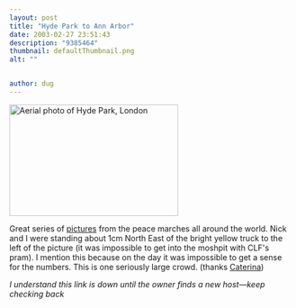 ```yaml
---
layout: post
title: "Hyde Park to Ann Arbor"
date: 2003-02-27 23:51:43
description: "9385464"
thumbnail: defaultThumbnail.png
alt: ""


author: dug
---
```


<p><img src="/assets/i/park.jpg" width="300" height="198" alt="Aerial photo of Hyde Park, London" /></p>

<p>Great series of <a href="http://www.hyperreal.org/~dana/">pictures</a> from the peace marches all around the world. Nick and I were standing about 1cm North East of the bright yellow truck to the left of the picture (it was impossible to get into the moshpit with <span class="caps">CLF'</span>s pram). I mention this because on the day it was impossible to get a sense for the numbers. This is one seriously large crowd. (thanks <a href="http://www.caterina.net">Caterina</a>)</p>

<p><i>I understand this link is down until the owner finds a new host&mdash;keep checking back</i></p>
